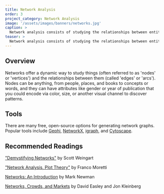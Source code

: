 ```yaml
---
title: Network Analysis
order: 3
project_category: Network Analysis
image: '/assets/images/banners/networks.jpg'
caption: >
  Network analysis consists of studying the relationships between entities. Read more about network analysis methods and resources below.
teaser: >
  Network analysis consists of studying the relationships between entities. Click to read more about network analysis methods and resources.
---
```


<h2 class='subheading'>Overview</h2>

Networks offer a dynamic way to study things (often referred to as 'nodes' or 'vertices') and the relationships between them (called 'edges' or 'arcs'). Nodes can be anything, from people, places, and books to concepts or words, and they can have attributes like gender or year of publication that you could encode via color, size, or another visual channel to discover patterns. 

<h2 class='subheading'>Tools</h2>

There are many free, open-source options for generating network graphs. Popular tools include [Gephi]('https://gephi.org/'), [NetworkX](https://networkx.github.io/documentation/networkx-1.10/tutorial/index.html), [igraph](http://igraph.org/), and [Cytoscape](http://www.cytoscape.org/?gclid=EAIaIQobChMIqJvh7YKj1wIV6LztCh3v8Q0DEAAYASAAEgLDmvD_BwE).

<h2 class='subheading'>Recommended Readings</h2>

["Demystifying Networks"](http://www.scottbot.net/HIAL/index.html@p=6279.html) by Scott Weingart

["Network Analysis, Plot Theory"](https://newleftreview.org/II/68/franco-moretti-network-theory-plot-analysis) by Franco Moretti

[Networks: An Introduction](https://www.amazon.com/Networks-Introduction-Mark-Newman/dp/0199206651) by Mark Newman

[Networks, Crowds, and Markets](https://www.cs.cornell.edu/home/kleinber/networks-book/) by David Easley and Jon Kleinberg